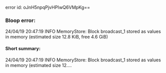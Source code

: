 error id: oJnH5npqPjvHPIwQ6VMpKg==
### Bloop error:

24/04/19 20:47:19 INFO MemoryStore: Block broadcast_1 stored as values in memory (estimated size 12.8 KiB, free 4.6 GiB)
#### Short summary: 

24/04/19 20:47:19 INFO MemoryStore: Block broadcast_1 stored as values in memory (estimated size 12....